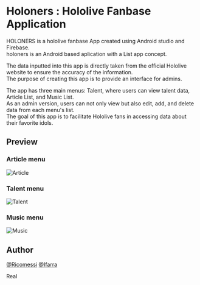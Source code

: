 # Holoners : Hololive Fanbase Application
HOLONERS is a hololive fanbase App created using Android studio and Firebase.   
holoners is an Android based aplication with a List app concept.  

 The data inputted into this app is directly taken from the official Hololive website to ensure the accuracy of the information.  
 The purpose of creating this app is to provide an interface for admins.  
 
 The app has three main menus: Talent, where users can view talent data, Article List, and Music List.  
 As an admin version, users can not only view but also edit, add, and delete data from each menu's list.  
 The goal of this app is to facilitate Hololive fans in accessing data about their favorite idols.

 ## Preview
 ### Article menu
 ![Article](https://lh3.googleusercontent.com/pw/ABLVV86tW-dpmj1OMtiR_DvQDu6u7jLVz4VEUadoWaIltcQ30x7RY4PDXuQOrEewhAb32g16Vh_jG7YkD-eTtmD-EEWORN5zJ_99oVUPejKjnQywjRZvNdvmB3rBKt2LOKtcKa155aTb2XtITeTNsZkiP0pQ=w463-h695-s-no?authuser=0)

 ### Talent menu
 ![Talent](https://lh3.googleusercontent.com/pw/ABLVV84Z2fIUGEgYV0ovRpOtE8JbVXzWAKOyXQ1uHFziZD6UeYBiSBlBrpZaurOSjBcPUk7k085ij5OWJIBVYZ5P29egNk19iooaIGFMVD5_hq252deY4MyHTyBZmqL-JtbNx8t2C1TEdPOUzh08PHFXBvtw=w463-h695-s-no?authuser=0)

 ### Music menu
![Music](https://lh3.googleusercontent.com/pw/ABLVV85MFYHL3z8x9yk2wzQcnLK0DMstZ4-z5u5Q-p3J_mvIMexM-nElgRend6rM5id1vGA4mX8XgykriQAHrEuCVfT9HM5iFquoWSWOQZssbcF_cWsNYeUnme2Y3l-6bvA_7mfDfWINLc0whzwIi-ATOS5B=w463-h695-s-no?authuser=0)

## Author
<a href="https://github.com/Ricomessi">@Ricomessi</a> 
<a href="https://github.com/Ifarra">@Ifarra</a>

Real
